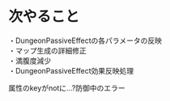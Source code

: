 # 次やること
・DungeonPassiveEffectの各パラメータの反映  
・マップ生成の詳細修正  
・満腹度減少  
・DungeonPassiveEffect効果反映処理  

属性のkeyがnotに...?防御中のエラー
